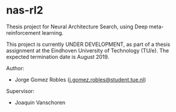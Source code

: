 # nas-rl2
Thesis project for Neural Architecture Search, using Deep meta-reinforcement
learning.

This project is currently UNDER DEVELOPMENT, as part of a thesis assignment
at the Eindhoven University of Technology (TU/e). The expected termination date
is August 2019.

Author:
 - Jorge Gomez Robles (j.gomez.robles@student.tue.nl)

Supervisor:
 - Joaquin Vanschoren
